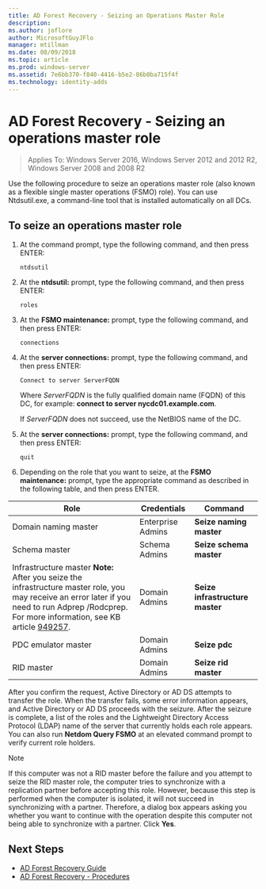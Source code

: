 ```yaml
---
title: AD Forest Recovery - Seizing an Operations Master Role 
description:
ms.author: joflore
author: MicrosoftGuyJFlo
manager: mtillman
ms.date: 08/09/2018
ms.topic: article
ms.prod: windows-server
ms.assetid: 7e6bb370-f840-4416-b5e2-86b0ba715f4f
ms.technology: identity-adds
---
```

# AD Forest Recovery - Seizing an operations master role  

>Applies To: Windows Server 2016, Windows Server 2012 and 2012 R2, Windows Server 2008 and 2008 R2

Use the following procedure to seize an operations master role (also known as a flexible single master operations (FSMO) role). You can use Ntdsutil.exe, a command-line tool that is installed automatically on all DCs.  
  
## To seize an operations master role  
  
1. At the command prompt, type the following command, and then press ENTER:  

   ```  
   ntdsutil  
   ```  

2. At the **ntdsutil:** prompt, type the following command, and then press ENTER:  

   ```  
   roles  
   ```  

3. At the **FSMO maintenance:** prompt, type the following command, and then press ENTER:  

   ```  
   connections  
   ```  

4. At the **server connections:** prompt, type the following command, and then press ENTER:  

   ```  
   Connect to server ServerFQDN  
   ```  

   Where *ServerFQDN* is the fully qualified domain name (FQDN) of this DC, for example: **connect to server nycdc01.example.com**.  

   If *ServerFQDN* does not succeed, use the NetBIOS name of the DC.  

5. At the **server connections:** prompt, type the following command, and then press ENTER:  

   ```  
   quit  
   ```  

6. Depending on the role that you want to seize, at the **FSMO maintenance:** prompt, type the appropriate command as described in the following table, and then press ENTER.  
  
|Role|Credentials|Command|  
|----------|-----------------|-------------|  
|Domain naming master|Enterprise Admins|**Seize naming master**|  
|Schema master|Schema Admins|**Seize schema master**|  
|Infrastructure master **Note:**  After you seize the infrastructure master role, you may receive an error later if you need to run Adprep /Rodcprep. For more information, see KB article [949257](https://support.microsoft.com/kb/949257).|Domain Admins|**Seize infrastructure master**|  
|PDC emulator master|Domain Admins|**Seize pdc**|  
|RID master|Domain Admins|**Seize rid master**|  

After you confirm the request, Active Directory or AD DS attempts to transfer the role. When the transfer fails, some error information appears, and Active Directory or AD DS proceeds with the seizure. After the seizure is complete, a list of the roles and the Lightweight Directory Access Protocol (LDAP) name of the server that currently holds each role appears. You can also run **Netdom Query FSMO** at an elevated command prompt to verify current role holders.  
  
> [!NOTE]
> If this computer was not a RID master before the failure and you attempt to seize the RID master role, the computer tries to synchronize with a replication partner before accepting this role. However, because this step is performed when the computer is isolated, it will not succeed in synchronizing with a partner. Therefore, a dialog box appears asking you whether you want to continue with the operation despite this computer not being able to synchronize with a partner. Click **Yes**.  
  
## Next Steps

- [AD Forest Recovery Guide](AD-Forest-Recovery-Guide.md)
- [AD Forest Recovery - Procedures](AD-Forest-Recovery-Procedures.md)
